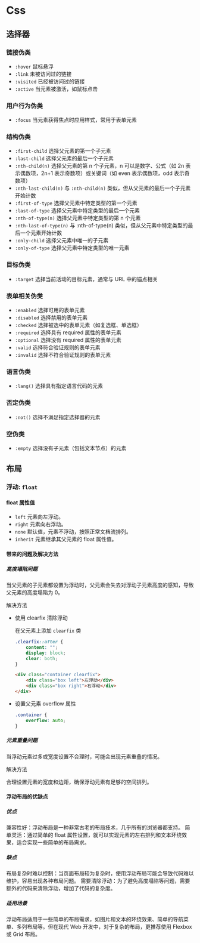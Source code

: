 # Css
## 选择器
### 链接伪类
- ``:hover``  鼠标悬浮
- ``:link``  未被访问过的链接
- ``:visited``  已经被访问过的链接
- ``:active``  当元素被激活，如鼠标点击
### 用户行为伪类
- ``:focus``  当元素获得焦点时应用样式，常用于表单元素
### 结构伪类
- ``:first-child``  选择父元素的第一个子元素
- ``:last-child``  选择父元素的最后一个子元素
- ``:nth-child(n)``  选择父元素的第 n 个子元素，n 可以是数字、公式（如 2n 表示偶数项，2n+1 表示奇数项）或关键词（如 even 表示偶数项，odd 表示奇数项）
- ``:nth-last-child(n)``  与 ``:nth-child(n)`` 类似，但从父元素的最后一个子元素开始计数
- ``:first-of-type``  选择父元素中特定类型的第一个元素
- ``:last-of-type``  选择父元素中特定类型的最后一个元素
- ``:nth-of-type(n)``  选择父元素中特定类型的第 n 个元素
- ``:nth-last-of-type(n)``  与 :nth-of-type(n) 类似，但从父元素中特定类型的最后一个元素开始计数
- ``:only-child``  选择父元素中唯一的子元素
- ``:only-of-type``  选择父元素中特定类型的唯一元素
### 目标伪类
- ``:target``  选择当前活动的目标元素，通常与 URL 中的锚点相关
### 表单相关伪类
- ``:enabled``  选择可用的表单元素
- ``:disabled``  选择禁用的表单元素
- ``:checked``  选择被选中的表单元素（如复选框、单选框）
- ``:required``  选择具有 required 属性的表单元素
- ``:optional``  选择没有 required 属性的表单元素
- ``:valid``  选择符合验证规则的表单元素
- ``:invalid``  选择不符合验证规则的表单元素
### 语言伪类
- ``:lang()``  选择具有指定语言代码的元素
### 否定伪类
- ``:not()``  选择不满足指定选择器的元素
### 空伪类
- ``:empty``  选择没有子元素（包括文本节点）的元素
## 布局
### 浮动: ``float``
#### float 属性值
- ``left``  元素向左浮动。
- ``right``  元素向右浮动。
- ``none``  默认值，元素不浮动，按照正常文档流排列。
- ``inherit``  元素继承其父元素的 float 属性值。
#### 带来的问题及解决方法
##### 高度塌陷问题

当父元素的子元素都设置为浮动时，父元素会失去对浮动子元素高度的感知，导致父元素的高度塌陷为 0。

解决方法

- 使用 clearfix 清除浮动

  在父元素上添加 ``clearfix`` 类

  ```css
  .clearfix::after {
      content: "";
      display: block;
      clear: both;
  }
  ```

  ```html
  <div class="container clearfix">
      <div class="box left">左浮动</div>
      <div class="box right">右浮动</div>
  </div>
  ```

- 设置父元素 overflow 属性

  ```css
  .container {
      overflow: auto;
  }
  ```

##### 元素重叠问题

当浮动元素过多或宽度设置不合理时，可能会出现元素重叠的情况。

解决方法

合理设置元素的宽度和边距，确保浮动元素有足够的空间排列。
#### 浮动布局的优缺点
##### 优点
兼容性好：浮动布局是一种非常古老的布局技术，几乎所有的浏览器都支持。
简单灵活：通过简单的 float 属性设置，就可以实现元素的左右排列和文本环绕效果，适合实现一些简单的布局需求。
##### 缺点
布局复杂时难以控制：当页面布局较为复杂时，使用浮动布局可能会导致代码难以维护，容易出现各种布局问题。
需要清除浮动：为了避免高度塌陷等问题，需要额外的代码来清除浮动，增加了代码的复杂度。
##### 适用场景
浮动布局适用于一些简单的布局需求，如图片和文本的环绕效果、简单的导航菜单、多列布局等。但在现代 Web 开发中，对于复杂的布局，更推荐使用 Flexbox 或 Grid 布局。
